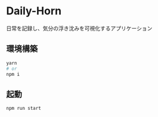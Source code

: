 # Daily-Horn

日常を記録し、気分の浮き沈みを可視化するアプリケーション

## 環境構築

```bash
yarn
# or
npm i
```

## 起動

```zsh
npm run start
```

